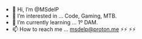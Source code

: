 - 👋 Hi, I’m @MSdelP
- 👀 I’m interested in ... Code, Gaming, MTB.
- 🌱 I’m currently learning ... 1º DAM.
- 📫 How to reach me ... msdelp@proton.me
 ⚡⚡                                       ⚡⚡  

<!---
MSdelP/MSdelP is a ✨ special ✨ repository because its `README.md` (this file) appears on your GitHub profile.
You can click the Preview link to take a look at your changes.
- 💞️ I’m looking to collaborate on ...
- ⚡ Fun fact: ...
--->
